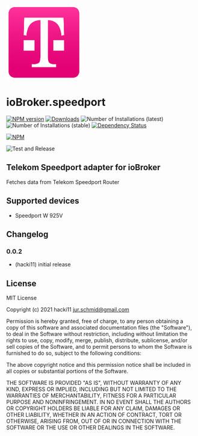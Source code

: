 ![Logo](admin/speedport.png)
# ioBroker.speedport

[![NPM version](https://img.shields.io/npm/v/iobroker.speedport.svg)](https://www.npmjs.com/package/iobroker.speedport)
[![Downloads](https://img.shields.io/npm/dm/iobroker.speedport.svg)](https://www.npmjs.com/package/iobroker.speedport)
![Number of Installations (latest)](https://iobroker.live/badges/speedport-installed.svg)
![Number of Installations (stable)](https://iobroker.live/badges/speedport-stable.svg)
[![Dependency Status](https://img.shields.io/david/hacki11/iobroker.speedport.svg)](https://david-dm.org/hacki11/iobroker.speedport)

[![NPM](https://nodei.co/npm/iobroker.speedport.png?downloads=true)](https://nodei.co/npm/iobroker.speedport/)

![Test and Release](https://github.com/hacki11/ioBroker.speedport/workflows/Test%20and%20Release/badge.svg)

## Telekom Speedport adapter for ioBroker

Fetches data from Telekom Speedport Router

## Supported devices
* Speedport W 925V

## Changelog

### 0.0.2
* (hacki11) initial release

## License
MIT License

Copyright (c) 2021 hacki11 <jur.schmid@gmail.com>

Permission is hereby granted, free of charge, to any person obtaining a copy
of this software and associated documentation files (the "Software"), to deal
in the Software without restriction, including without limitation the rights
to use, copy, modify, merge, publish, distribute, sublicense, and/or sell
copies of the Software, and to permit persons to whom the Software is
furnished to do so, subject to the following conditions:

The above copyright notice and this permission notice shall be included in all
copies or substantial portions of the Software.

THE SOFTWARE IS PROVIDED "AS IS", WITHOUT WARRANTY OF ANY KIND, EXPRESS OR
IMPLIED, INCLUDING BUT NOT LIMITED TO THE WARRANTIES OF MERCHANTABILITY,
FITNESS FOR A PARTICULAR PURPOSE AND NONINFRINGEMENT. IN NO EVENT SHALL THE
AUTHORS OR COPYRIGHT HOLDERS BE LIABLE FOR ANY CLAIM, DAMAGES OR OTHER
LIABILITY, WHETHER IN AN ACTION OF CONTRACT, TORT OR OTHERWISE, ARISING FROM,
OUT OF OR IN CONNECTION WITH THE SOFTWARE OR THE USE OR OTHER DEALINGS IN THE
SOFTWARE.